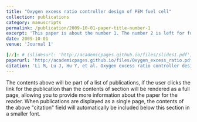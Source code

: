 ```yaml
---
title: "Oxygen excess ratio controller design of PEM fuel cell"
collection: publications
category: manuscripts
permalink: /publication/2009-10-01-paper-title-number-1
excerpt: 'This paper is about the number 1. The number 2 is left for future work.'
date: 2009-10-01
venue: 'Journal 1'

[//]: # (slidesurl: 'http://academicpages.github.io/files/slides1.pdf')
paperurl: 'http://academicpages.github.io/files/Oxygen_excess_ratio.pdf'
citation: 'Li M, Lu J, Hu Y, et al. Oxygen excess ratio controller design of PEM fuel cell[J]. IFAC-PapersOnLine, 2018, 51(31): 493-498.'
---
```


The contents above will be part of a list of publications, if the user clicks the link for the publication than the contents of section will be rendered as a full page, allowing you to provide more information about the paper for the reader. When publications are displayed as a single page, the contents of the above "citation" field will automatically be included below this section in a smaller font.